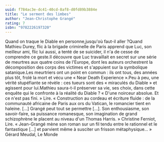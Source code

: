 ```yaml
---
uuid: f784ac3e-dc41-40cd-8af8-d0fd89b3884e
title: "Le serment des limbes"
author: "Jean-Christophe Grangé"
rating: 7
isbn: "9782226197320"
---
```


Quand on traque le Diable en personne,jusqu'où faut-il aller ?Quand Mathieu Durey, flic à la brigade criminelle de Paris apprend que Luc, son meilleur ami, flic lui aussi, a tenté de se suicider, il n'a de cesse de comprendre ce geste.Il découvre que Luc travaillait en secret sur une série de meurtres aux quatre coins de l'Europe, dont les auteurs orchestrent la décomposition des corps des victimes et s'appuient sur la symbolique satanique.Les meurtriers ont un point en commun : ils ont tous, des années plus tôt, frolé la mort et vécu une « Near Death Experience ».Peu à peu, une vérité stupéfiante se révèle : ces tueurs sont des « miraculés du Diable » et agissent pour lui.Mathieu saura-t-il préserver sa vie, ses choix, dans cette enquête qui le confronte à la réalité du Diable ? « D'une noirceur absolue. Et ce n'est pas fini. » Lire. « Construction au cordeau et écriture fluide : de la communauté africaine de Paris aux ors du Vatican, le romancier tient en haleine. \[...\] Grangé peut tout se permettre \[...\]. Son enthousiasme, son savoir-faire, sa puissance romanesque, son imagination de grand schizophrène le placent au niveau d'un Thomas Harris. » Christine Ferniot, Lire. « Jean-Grangé mène son roman sur un fil tendu entre le rationnel et le fantastique \[...\] et parvient même à susciter un frisson métaphysique... » Gérard Meudal, Le Monde